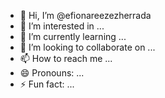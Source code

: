 - 👋 Hi, I’m @efionareezezherrada
- 👀 I’m interested in ...
- 🌱 I’m currently learning ...
- 💞️ I’m looking to collaborate on ...
- 📫 How to reach me ...
- 😄 Pronouns: ...
- ⚡ Fun fact: ...

<!---
ezeherrada/ezeherrada is a ✨ special ✨ repository because its `README.md` (this file) appears on your GitHub profile.
You can click the Preview link to take a look at your changes.
--->
